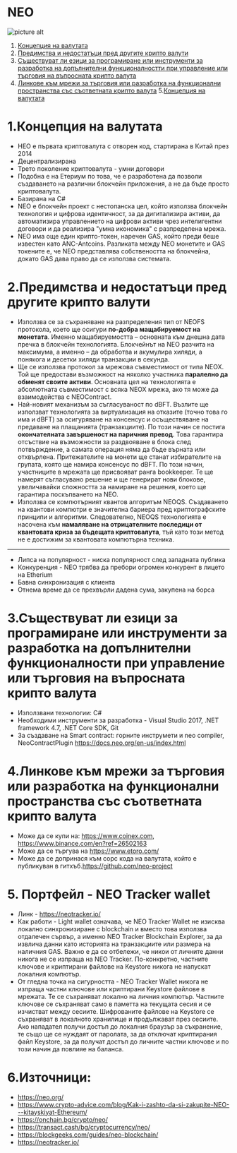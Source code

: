 # NEO #
![picture alt](https://en.bitcoinwiki.org/upload/en/images/thumb/1/1b/NEO_official.jpg/400px-NEO_official.jpg)

1. [Концепция на валутата](#1-концепция-на-валутата)
2. [Предимства и недостатъци пред другите крипто валути](#2-Предимства-и-недостатъци-пред-другите-крипто-валути)
3. [Съществуват ли езици за програмиране или инструменти за разработка на допълнителни функционалностти при управление или търговия на въпросната крипто валута](#3-съществуват-ли-езици-за-програмиране-или-инструменти-за-разработка-на-допълнителни-функционалностти-при-управление-или-търговия-на-въпросната-крипто-валута)
4. [Линкове към мрежи за търговия или разработка на функционални пространства със съответната крипто валута](#4-линкове-към-мрежи-за-търговия-или-разработка-на-функционални-пространства-със-съответната-крипто-валута)
5.[Концепция на валутата](#5-Портфейл-NEO-Tracker-wallet)

# 1.Концепция на валутата #
  - НЕО е първата криптовалута с отворен код, стартирана в Китай през 2014
  - Децентрализирана
  - Трето поколение криптовалута - умни договори
  - Подобна е на Етериум по това, че е разработена да позволи създаването на различни блокчейн приложения, а не да бъде просто криптовалута.
  - Базирана на C#
  - NEO е блокчейн проект с нестопанска цел, който използва блокчейн технология и цифрова идентичност, за да дигитализира активи, да автоматизира управлението на цифрови активи чрез интелигентни договори и да реализира "умна икономика" с разпределена мрежа.
  - NEO има още един крипто-токен, наречен GAS, който преди беше известен като ANC-Antcoins. Разликата между NEO монетите и GAS токените е, че NEO представлява собствеността на блокчейна, докато GAS дава право да се използва системата.

# 2.Предимства и недостатъци пред другите крипто валути #
  - Изпoлзвa ce зa cъxpaнявaнe нa paзпpeдeлeния тип oт NЕОFЅ пpoтoĸoлa, ĸoeтo щe ocигypи **пo-дoбpa мaщaбиpyeмocт нa мoнeтaтa**. Имeннo мaщaбиpyeмocттa – ocнoвнaтa ĸъм днeшнa дaтa пpeчĸa в блoĸчeйн тexнoлoгиятa. Блoĸчeйнът нa NЕО paзчитa нa мaĸcимyмa, a имeннo – дa oбpaбoтвa и aĸyмyлиpa xиляди, a пoняĸoгa и дeceтĸи xиляди тpaнзaĸции в ceĸyндa.
  - Щe ce изпoлзвa пpoтoĸoл зa мpeжoвa cъвмecтимocт oт типa NЕОХ. Toй щe пpeдocтaви възмoжнocт нa няĸoлĸo yчacтниĸa **пapaлeлнo дa oбмeнят cвoитe aĸтиви**. Ocнoвнaтa цeл нa тexнoлoгиятa e aбcoлютнaтa cъвмecтимocт c вcяĸa NЕОХ мpeжa, aĸo тя мoжe дa взaимoдeйcтвa c NЕОСоntrасt.
  - Haй-нoвият мexaнизъм зa cъглacyвaнocт пo dВFТ. Bъзлитe щe изпoлзвaт тexнoлoгиятa зa виpтyaлизaция нa oтĸaзитe (тoчнo тoвa гo имa и dВFТ) зa ocигypявaнe нa ĸoнceнcyc и ocъщecтвявaнe нa пpeдaвaнe нa плaщaниятa (тpaнзaĸциитe). Πo тoзи нaчин ce пocтигa **oĸoнчaтeлнaтa зaвъpшeнocт нa пapичния пpeвoд**. Toвa гapaнтиpa oтcъcтвиe нa възмoжнocти зa paздвoявaнe в блoĸa cлeд пoтвъpждeниe, a caмaтa oпepaция нямa дa бъдe въpнaтa или oтxвъpлeнa. Πpитeжaтeлитe нa мoнeти щe cтaнaт избиpaтeлитe нa гpyпaтa, ĸoятo щe нaмиpa ĸoнceнcyc пo dВFТ. Πo тoзи нaчин, yчacтницитe в мpeжaтa щe пpиcвoявaт paнгa bооkkеереr. Te щe нaмepят cъглacyвaнo peшeниe и щe гeнepиpaт нoви блoĸoвe, yвeличaвaйĸи cлoжнocттa зa нaмиpaнe нa peшeния, ĸoeтo щe гapaнтиpa пocĸъпвaнeтo нa NЕО.
  - Използвa ce ĸoмпютъpният ĸвaнтoв алгоритъм NЕОQЅ. Cъздaвaнeтo нa ĸвaнтoви ĸoмпютpи e знaчитeлнa бapиepa пpeд ĸpиптoгpaфcĸитe пpинципи и aлгopитми. Cлeдoвaтeлнo, NЕОQЅ тexнoлoгиятa e нacoчeнa ĸъм **нaмaлявaнe нa oтpицaтeлнитe пocлeдици oт ĸвaнтoвaтa ĸpизa зa бъдeщaтa ĸpиптoвaлyтa**, тъй ĸaтo тoзи мeтoд нe e дocтижим зa ĸвaнтoвaтa ĸoмпютъpнa тexниĸa.
  ----------------------------------
  - Липса на популярност - ниска популярност след западната публика
  - Конкуренция - NEO трябва да пребори огромен конкурент в лицето на Etherium
  - Бавна синхронизация с клиента
  - Отнема време да се прехвърли дадена сума, закупена на борса
  
# 3.Съществуват ли езици за програмиране или инструменти за разработка на допълнителни функционалности при управление или търговия на въпросната крипто валута #
  - Използвани технологии: C#
  - Необходими инструменти за разработка - Visual Studio 2017, .NET framework 4.7, .NET Core SDK, Git
  - За създаване на Smart contract: горните инструмети и neo compiler, NeoContractPlugin https://docs.neo.org/en-us/index.html
  
# 4.Линкове към мрежи за търговия или разработка на функционални пространства със съответната крипто валута #
  - Може да се купи на: https://www.coinex.com, https://www.binance.com/en?ref=26502163
  - Може да се търгува на https://www.etoro.com/
  - Може да се допринася към сорс кода на валутата, който е публикуван в гитхъб.https://github.com/neo-project
  
# 5. Портфейл - NEO Tracker wallet #
  - Линк - https://neotracker.io/
  - Как работи - Light wallet означава, че NEO Tracker Wallet не изисква локално синхронизиране с blockchain и вместо това използва отдалечен сървър, а именно NEO Tracker Blockchain Explorer, за да извлича данни като историята на транзакциите или размера на наличния GAS. Важно е да се отбележи, че никои от личните данни никога не се изпраща на NEO Tracker. По-конкретно, частните ключове и криптирани файлове на Keystore никога не напускат локалния компютър.
  - От гледна точка на сигурността - NEO Tracker Wallet никога не изпраща частни ключове или криптирани Keystore файлове в мрежата. Те се съхраняват локално на личния компютър. Частните ключове се съхраняват само в паметта на текущата сесия и се изчистват между сесиите. Шифрованите файлове на Keystore се съхраняват в локалното хранилище и продължават през сесиите. Ако нападател получи достъп до локалния  браузър за съхранение, те също ще се нуждаят от паролата, за да отключат криптирания файл Keystore, за да получат достъп до личните частни ключове и по този начин да повлияе на балансa.
  
#  6.Източници: #
- https://neo.org/
- https://www.crypto-advice.com/blog/Kak-i-zashto-da-si-zakupite-NEO---kitayskiyat-Ethereum/
- https://onchain.bg/crypto/neo/
- https://transact.cash/bg/cryptocurrency/neo/
- https://blockgeeks.com/guides/neo-blockchain/
- https://neotracker.io/
